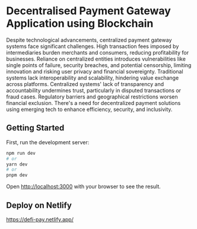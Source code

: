 # Decentralised Payment Gateway Application using Blockchain
Despite technological advancements, centralized payment gateway systems face significant challenges. High transaction fees imposed by intermediaries burden merchants and consumers, reducing profitability for businesses. Reliance on centralized entities introduces vulnerabilities like single points of failure, security breaches, and potential censorship, limiting innovation and risking user privacy and financial sovereignty. Traditional systems lack interoperability and scalability, hindering value exchange across platforms. Centralized systems' lack of transparency and accountability undermines trust, particularly in disputed transactions or fraud cases. Regulatory barriers and geographical restrictions worsen financial exclusion. There's a need for decentralized payment solutions using emerging tech to enhance efficiency, security, and inclusivity.

## Getting Started

First, run the development server:

```bash
npm run dev
# or
yarn dev
# or
pnpm dev
```

Open [http://localhost:3000](http://localhost:3000) with your browser to see the result.

## Deploy on Netlify

https://defi-pay.netlify.app/
